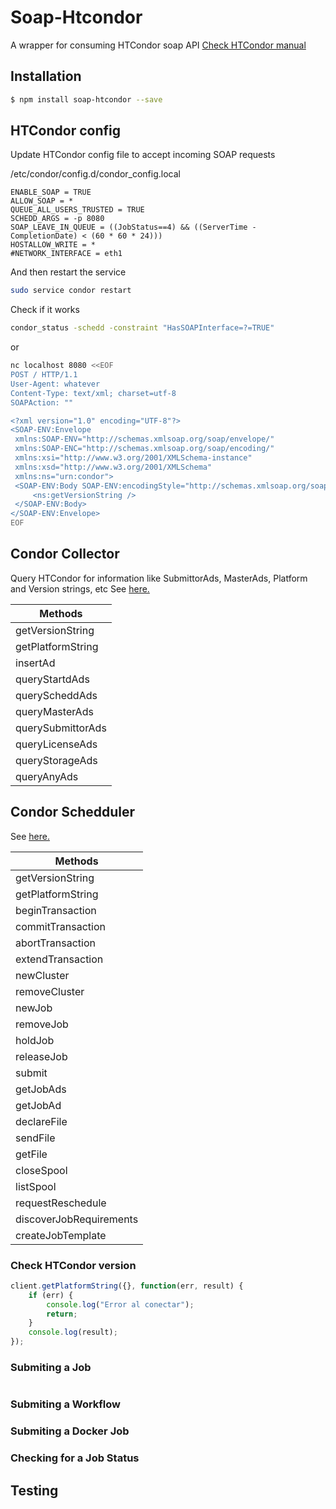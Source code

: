 # Soap-Htcondor
A wrapper for consuming HTCondor soap API [Check HTCondor manual](http://research.cs.wisc.edu/htcondor/manual/v8.4/6_1Web_Service.html)

## Installation

```sh
$ npm install soap-htcondor --save
```

## HTCondor config

Update HTCondor config file to accept incoming SOAP requests

/etc/condor/config.d/condor_config.local
```
ENABLE_SOAP = TRUE
ALLOW_SOAP = *
QUEUE_ALL_USERS_TRUSTED = TRUE
SCHEDD_ARGS = -p 8080
SOAP_LEAVE_IN_QUEUE = ((JobStatus==4) && ((ServerTime - CompletionDate) < (60 * 60 * 24)))
HOSTALLOW_WRITE = *
#NETWORK_INTERFACE = eth1
```

And then restart the service

```sh
sudo service condor restart
```

Check if it works

```sh
condor_status -schedd -constraint "HasSOAPInterface=?=TRUE"
```

or

```sh
nc localhost 8080 <<EOF
POST / HTTP/1.1
User-Agent: whatever
Content-Type: text/xml; charset=utf-8
SOAPAction: ""

<?xml version="1.0" encoding="UTF-8"?>
<SOAP-ENV:Envelope
 xmlns:SOAP-ENV="http://schemas.xmlsoap.org/soap/envelope/"
 xmlns:SOAP-ENC="http://schemas.xmlsoap.org/soap/encoding/"
 xmlns:xsi="http://www.w3.org/2001/XMLSchema-instance"
 xmlns:xsd="http://www.w3.org/2001/XMLSchema"
 xmlns:ns="urn:condor">
 <SOAP-ENV:Body SOAP-ENV:encodingStyle="http://schemas.xmlsoap.org/soap/encoding/">
     <ns:getVersionString />
 </SOAP-ENV:Body>
</SOAP-ENV:Envelope>
EOF
```

## Condor Collector
Query HTCondor for information like SubmittorAds, MasterAds, Platform and Version strings, etc
See [here.](http://www.wsdl-analyzer.com/service/service/1155440757?version=1)

| Methods         |
|-----------------|
|getVersionString|
|getPlatformString|
|insertAd|
|queryStartdAds|
|queryScheddAds|
|queryMasterAds|
|querySubmittorAds|
|queryLicenseAds|
|queryStorageAds|
|queryAnyAds|


## Condor Schedduler

See [here.](http://www.wsdl-analyzer.com/service/service/100686?version=1)

| Methods         |
|-----------------|
|getVersionString|
|getPlatformString|
|beginTransaction|
|commitTransaction|
|abortTransaction|
|extendTransaction|
|newCluster|
|removeCluster|
|newJob|
|removeJob|
|holdJob|
|releaseJob|
|submit|
|getJobAds|
|getJobAd|
|declareFile|
|sendFile|
|getFile|
|closeSpool|
|listSpool|
|requestReschedule|
|discoverJobRequirements|
|createJobTemplate|

### Check HTCondor version

```javascript
client.getPlatformString({}, function(err, result) {
    if (err) {
        console.log("Error al conectar");
        return;
    }
    console.log(result);
});
```

### Submiting a Job

```javascript
```

### Submiting a Workflow

### Submiting a Docker Job

### Checking for a Job Status

### 

## Testing


